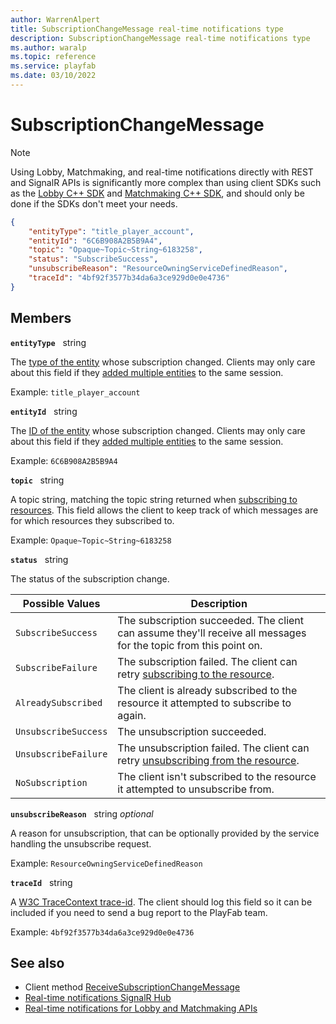 ```yaml
---
author: WarrenAlpert
title: SubscriptionChangeMessage real-time notifications type
description: SubscriptionChangeMessage real-time notifications type
ms.author: waralp
ms.topic: reference
ms.service: playfab
ms.date: 03/10/2022
---
```


# SubscriptionChangeMessage

> [!NOTE]
> Using Lobby, Matchmaking, and real-time notifications directly with REST and
> SignalR APIs is significantly more complex than using client SDKs such as the
> [Lobby C++
> SDK](../../multiplayer/lobby/playfabmultiplayerreference-cpp/pflobby/pflobby_members.md)
> and [Matchmaking C++
> SDK](../../multiplayer/lobby/playfabmultiplayerreference-cpp/pfmatchmaking/pfmatchmaking_members.md),
> and should only be done if the SDKs don't meet your needs.

```json
{
    "entityType": "title_player_account",
    "entityId": "6C6B908A2B5B9A4",
    "topic": "Opaque~Topic~String~6183258",
    "status": "SubscribeSuccess",
    "unsubscribeReason": "ResourceOwningServiceDefinedReason",
    "traceId": "4bf92f3577b34da6a3ce929d0e0e4736"
}
```

## Members

**`entityType`** &nbsp; string

The [type of the
entity](../../data/entities/available-built-in-entity-types.md#title_player_account)
whose subscription changed. Clients may only care about this field if they
[added multiple entities](../server-methods/add-entity-to-session.md) to the
same session.

Example: `title_player_account`

**`entityId`** &nbsp; string

The [ID of the
entity](../../data/entities/available-built-in-entity-types.md#title_player_account)
whose subscription changed. Clients may only care about this field if they
[added multiple entities](../server-methods/add-entity-to-session.md) to the
same session.

Example: `6C6B908A2B5B9A4`

**`topic`** &nbsp; string

A topic string, matching the topic string returned when [subscribing to
resources](../subscribing-to-resources.md). This field allows the client to keep
track of which messages are for which resources they subscribed to.

Example: `Opaque~Topic~String~6183258`

**`status`** &nbsp; string

The status of the subscription change.

| Possible Values | Description |
| --- | --- |
| `SubscribeSuccess` | The subscription succeeded. The client can assume they'll receive all messages for the topic from this point on. |
| `SubscribeFailure` | The subscription failed. The client can retry [subscribing to the resource](../subscribing-to-resources.md). |
| `AlreadySubscribed` | The client is already subscribed to the resource it attempted to subscribe to again. |
| `UnsubscribeSuccess` | The unsubscription succeeded. |
| `UnsubscribeFailure` | The unsubscription failed. The client can retry [unsubscribing from the resource](../subscribing-to-resources.md). |
| `NoSubscription` | The client isn't subscribed to the resource it attempted to unsubscribe from. |

**`unsubscribeReason`** &nbsp; string *optional*

A reason for unsubscription, that can be optionally provided by the service
handling the unsubscribe request.

Example: `ResourceOwningServiceDefinedReason`

**`traceId`** &nbsp; string

A [W3C TraceContext trace-id](https://www.w3.org/TR/trace-context/#trace-id).
The client should log this field so it can be included if you need to send a bug
report to the PlayFab team.

Example: `4bf92f3577b34da6a3ce929d0e0e4736`

## See also

- Client method
  [ReceiveSubscriptionChangeMessage](../client-methods/receive-subscription-change-message.md)
- [Real-time notifications SignalR Hub](../signalr-hub.md)
- [Real-time notifications for Lobby and Matchmaking APIs](../overview.md)

